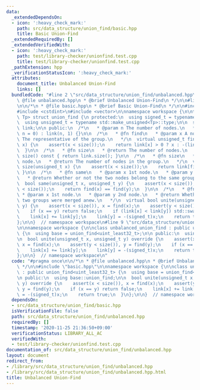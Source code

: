 ```yaml
---
data:
  _extendedDependsOn:
  - icon: ':heavy_check_mark:'
    path: src/data_structure/union_find/basic.hpp
    title: Basic Union-Find
  _extendedRequiredBy: []
  _extendedVerifiedWith:
  - icon: ':heavy_check_mark:'
    path: test/library-checker/unionfind.test.cpp
    title: test/library-checker/unionfind.test.cpp
  _pathExtension: hpp
  _verificationStatusIcon: ':heavy_check_mark:'
  attributes:
    document_title: Unbalanced Union-Find
    links: []
  bundledCode: "#line 2 \"src/data_structure/union_find/unbalanced.hpp\"\n\n/*\n *\
    \ @file unbalanced.hpp\n * @brief Unbalanced Union-Find\n */\n\n#line 2 \"src/data_structure/union_find/basic.hpp\"\
    \n\n/*\n * @file basic.hpp\n * @brief Basic Union-Find\n */\n\n#include <cassert>\n\
    #include <cstdint>\n#include <vector>\n\nnamespace workspace {\n\ntemplate <typename\
    \ Tp> struct union_find {\n protected:\n  using signed_t = typename std::make_signed<Tp>::type;\n\
    \  using unsigned_t = typename std::make_unsigned<Tp>::type;\n\n  std::vector<signed_t>\
    \ link;\n\n public:\n  /*\n   * @param n The number of nodes.\n   */\n  union_find(Tp\
    \ n = 0) : link(n, 1) {}\n\n  /*\n   * @fn find\n   * @param x A node.\n   * @return\
    \ The representative of the group.\n   */\n  virtual unsigned_t find(unsigned_t\
    \ x) {\n    assert(x < size());\n    return link[x] > 0 ? x : -(link[x] = -(signed_t)find(-link[x]));\n\
    \  }\n\n  /*\n   * @fn size\n   * @return The number of nodes.\n   */\n  unsigned_t\
    \ size() const { return link.size(); }\n\n  /*\n   * @fn size\n   * @param x A\
    \ node.\n   * @return The number of nodes in the group.\n   */\n  virtual unsigned_t\
    \ size(unsigned_t x) {\n    assert(x < size());\n    return link[find(x)];\n \
    \ }\n\n  /*\n   * @fn same\n   * @param x 1st node.\n   * @param y 2nd node.\n\
    \   * @return Whether or not the two nodes belong to the same group.\n   */\n\
    \  bool same(unsigned_t x, unsigned_t y) {\n    assert(x < size());\n    assert(y\
    \ < size());\n    return find(x) == find(y);\n  }\n\n  /*\n   * @fn unite\n  \
    \ * @param x 1st node.\n   * @param y 2nd node.\n   * @return Whether or not the\
    \ two groups were merged anew.\n   */\n  virtual bool unite(unsigned_t x, unsigned_t\
    \ y) {\n    assert(x < size()), x = find(x);\n    assert(y < size()), y = find(y);\n\
    \    if (x == y) return false;\n    if (link[x] < link[y]) std::swap(x, y);\n\
    \    link[x] += link[y];\n    link[y] = -(signed_t)x;\n    return true;\n  }\n\
    };\n\n}  // namespace workspace\n#line 9 \"src/data_structure/union_find/unbalanced.hpp\"\
    \n\nnamespace workspace {\n\nclass unbalanced_union_find : public union_find<uint_least32_t>\
    \ {\n  using base = union_find<uint_least32_t>;\n\n public:\n  using base::union_find;\n\
    \n  bool unite(unsigned_t x, unsigned_t y) override {\n    assert(x < size()),\
    \ x = find(x);\n    assert(y < size()), y = find(y);\n    if (x == y) return false;\n\
    \    link[x] += link[y];\n    link[y] = -(signed_t)x;\n    return true;\n  }\n\
    };\n\n}  // namespace workspace\n"
  code: "#pragma once\n\n/*\n * @file unbalanced.hpp\n * @brief Unbalanced Union-Find\n\
    \ */\n\n#include \"basic.hpp\"\n\nnamespace workspace {\n\nclass unbalanced_union_find\
    \ : public union_find<uint_least32_t> {\n  using base = union_find<uint_least32_t>;\n\
    \n public:\n  using base::union_find;\n\n  bool unite(unsigned_t x, unsigned_t\
    \ y) override {\n    assert(x < size()), x = find(x);\n    assert(y < size()),\
    \ y = find(y);\n    if (x == y) return false;\n    link[x] += link[y];\n    link[y]\
    \ = -(signed_t)x;\n    return true;\n  }\n};\n\n}  // namespace workspace\n"
  dependsOn:
  - src/data_structure/union_find/basic.hpp
  isVerificationFile: false
  path: src/data_structure/union_find/unbalanced.hpp
  requiredBy: []
  timestamp: '2020-11-25 21:36:50+09:00'
  verificationStatus: LIBRARY_ALL_AC
  verifiedWith:
  - test/library-checker/unionfind.test.cpp
documentation_of: src/data_structure/union_find/unbalanced.hpp
layout: document
redirect_from:
- /library/src/data_structure/union_find/unbalanced.hpp
- /library/src/data_structure/union_find/unbalanced.hpp.html
title: Unbalanced Union-Find
---
```


